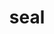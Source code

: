 ---
layout: animals&nature
title: seal
emoji: seal
permalink: 🦭.html
image: assets/img/3moji/seal.png
---